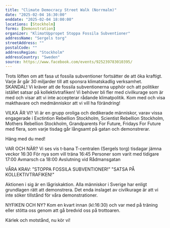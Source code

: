```yaml
---
title: "Climate Democracy Street Walk (Norrmalm)"
date: "2025-02-04 16:30:00"
enddate: "2025-02-04 18:00:00"
locations: [Stockholm]
forms: [Demonstration]
organizer: "KlimatUppropet Stoppa Fossila Subventioner"
addressName: "Sergels torg"
streetAddress: ""
postalCode: ""
addressRegion: "Stockholm"
addressCountry: "Sweden"
source: https://www.facebook.com/events/925239783010395/
---
```

Trots löften om att fasa ut fossila subventioner fortsätter de att öka kraftigt. Varje år går 30 miljarder till att sponsra klimatskadlig verksamhet. SKANDAL! Vi kräver att de fossila subventionerna upphör och att politiker istället satsar på kollektivtrafiken!
Vi behöver bli fler med civilkurage som är med och visar att vi inte accepterar rådande klimatpolitik. Kom med och visa makthavare och medmänniskor att vi vill ha förändring!

VILKA ÄR VI?
Vi är en grupp oroliga och dedikerade människor, varav vissa engagerade i Exctintion Rebellion Stockholm, Scientist Rebellion Stockholm, Mothers Rebellion Stockholm, Grandparents For Future, Fridays For Future med flera, som varje tisdag går långsamt på gatan och demonstrerar.

Häng med du med!

VAR OCH NÄR?
Vi ses vis t-bana T-centralen (Sergels torg) tisdagar jämna veckor
16:30 För nya som vill träna
16:45 Personer som varit med tidigare
17:00 Avmarsch
ca 18:00 Avslutning vid Rådmansgatan

VÅRA KRAV:
”STOPPA FOSSILA SUBVENTIONER!”
"SATSA PÅ KOLLEKTIVTRAFIKEN!"

Aktionen i sig är en lågriskaktion. Alla människor i Sverige har enligt grundlagen rätt att demonstrera. Det enda inslaget av civilkurage är att vi inte söker tillstånd för våra demonstrationer.

NYFIKEN OCH NY?
Kom en kvart innan (kl:16:30) och var med på träning eller stötta oss genom att gå bredvid oss på trottoaren.

Kärlek och motstånd, nu kör vi!
